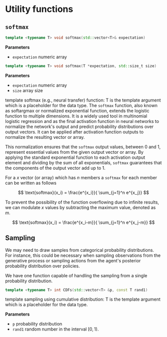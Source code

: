 # Utility functions

## `softmax`

```c++
template <typename T> void softmax(std::vector<T>& expectation)
```

**Parameters**
- `expectation` numeric array

```c++
template <typename T> void softmax(T *expectation, std::size_t size)  
```
**Parameters**
- `expectation` numeric array
- `size` array size

template softmax (e.g., neural transfer) function: T is the template argument which is a placeholder for the data type. The `softmax` function, also known as softargmax or normalized exponential function, extends the logistic function to multiple dimensions. It is a widely used tool in multinomial logistic regression and as the final activation function in neural networks to normalize the network's output and predict probability distributions over output vectors. It can be applied after activation function outputs to normalize the resulting vector or array.

This normalization ensures that the `softmax` output values, between 0 and 1, represent essential values from the given output vector or array. By applying the standard exponential function to each activation output element and dividing by the sum of all exponentials, `softmax` guarantees that the components of the output vector add up to 1.

For a $x$ vector (or array) which has $n$ members a `softmax` for each member can be written as follows

$$ \text{softmax}(x_i) = \frac{e^{x_i}}{ \sum_{j=1}^n e^{x_j}} $$

To prevent the possibility of the function overflowing due to infinite results, we can modulate $x$ values by subtracting the maximum value, denoted as $m$.

$$ \text{softmax}(x_i) = \frac{e^{x_i-m}}{ \sum_{j=1}^n e^{x_j-m}} $$

## Sampling
We may need to draw samples from categorical probability distributions. For instance, this could be necessary when sampling observations from the generative process or sampling actions from the agent's posterior probability distribution over policies.

We have one function capable of handling the sampling from a single probability distribution.

```c++
template <typename T> int CDFs(std::vector<T> &p, const T rand1)
```
template sampling using cumulative distribution: T is the template argument which is a placeholder for the data type.

**Parameters**
- `p` probability distribution
- `rand1` random number in the interval $[0, 1)$.
